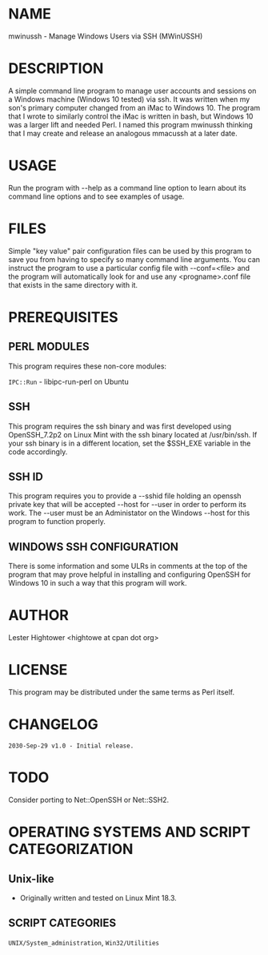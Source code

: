 # NAME

mwinussh - Manage Windows Users via SSH (MWinUSSH)

# DESCRIPTION

A simple command line program to manage user accounts and sessions
on a Windows machine (Windows 10 tested) via ssh. It was written
when my son's primary computer changed from an iMac to Windows 10.
The program that I wrote to similarly control the iMac is written
in bash, but Windows 10 was a larger lift and needed Perl.  I
named this program mwinussh thinking that I may create and release
an analogous mmacussh at a later date.

# USAGE

Run the program with --help as a command line option to learn
about its command line options and to see examples of usage.

# FILES

Simple "key value" pair configuration files can be used by this
program to save you from having to specify so many command line
arguments. You can instruct the program to use a particular config
file with --conf=&lt;file> and the program will automatically look
for and use any &lt;progname>.conf file that exists in the same
directory with it.

# PREREQUISITES

## PERL MODULES

This program requires these non-core modules:

`IPC::Run` - libipc-run-perl on Ubuntu

## SSH

This program requires the ssh binary and was first developed
using OpenSSH\_7.2p2 on Linux Mint with the ssh binary located
at /usr/bin/ssh. If your ssh binary is in a different location,
set the $SSH\_EXE variable in the code accordingly.

## SSH ID

This program requires you to provide a --sshid file holding an
openssh private key that will be accepted --host for --user in
order to perform its work. The --user must be an Administator
on the Windows --host for this program to function properly.

## WINDOWS SSH CONFIGURATION

There is some information and some ULRs in comments at the top of
the program that may prove helpful in installing and configuring
OpenSSH for Windows 10 in such a way that this program will work.

# AUTHOR

Lester Hightower &lt;hightowe at cpan dot org>

# LICENSE

This program may be distributed under the same terms as Perl itself.

# CHANGELOG

    2030-Sep-29 v1.0 - Initial release.

# TODO

Consider porting to Net::OpenSSH or Net::SSH2.

# OPERATING SYSTEMS AND SCRIPT CATEGORIZATION

## Unix-like
   - Originally written and tested on Linux Mint 18.3.

## SCRIPT CATEGORIES

`UNIX/System_administration`, `Win32/Utilities`
